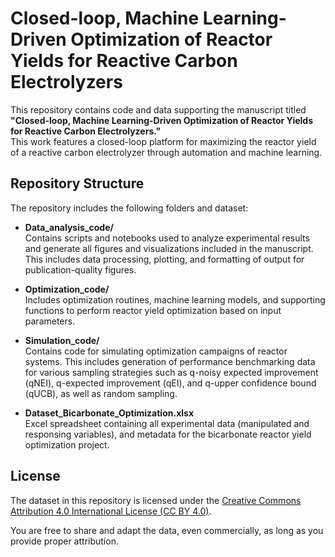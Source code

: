 # Closed-loop, Machine Learning-Driven Optimization of Reactor Yields for Reactive Carbon Electrolyzers

This repository contains code and data supporting the manuscript titled **"Closed-loop, Machine Learning-Driven Optimization of Reactor Yields for Reactive Carbon Electrolyzers."**  
This work features a closed-loop platform for maximizing the reactor yield of a reactive carbon electrolyzer through automation and machine learning.

## Repository Structure

The repository includes the following folders and dataset:

- **Data_analysis_code/**  
   Contains scripts and notebooks used to analyze experimental results and generate all figures and visualizations included in the manuscript. This includes data processing, plotting, and formatting of output for publication-quality figures.

- **Optimization_code/**  
   Includes optimization routines, machine learning models, and supporting functions to perform reactor yield optimization based on input parameters.

- **Simulation_code/**  
   Contains code for simulating optimization campaigns of reactor systems. This includes generation of performance benchmarking data for various sampling strategies such as q-noisy expected improvement (qNEI), q-expected improvement (qEI), and q-upper confidence bound (qUCB), as well as random sampling.  


- **Dataset_Bicarbonate_Optimization.xlsx**  
   Excel spreadsheet containing all experimental data (manipulated and responsing variables), and metadata for the bicarbonate reactor yield optimization project.


## License

The dataset in this repository is licensed under the [Creative Commons Attribution 4.0 International License (CC BY 4.0)](https://creativecommons.org/licenses/by/4.0/).

You are free to share and adapt the data, even commercially, as long as you provide proper attribution.

